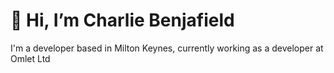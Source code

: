 # 👋 Hi, I’m Charlie Benjafield

I'm a developer based in Milton Keynes, currently working as a developer at Omlet Ltd


<!---
cbenjafield/cbenjafield is a ✨ special ✨ repository because its `README.md` (this file) appears on your GitHub profile.
You can click the Preview link to take a look at your changes.
--->
